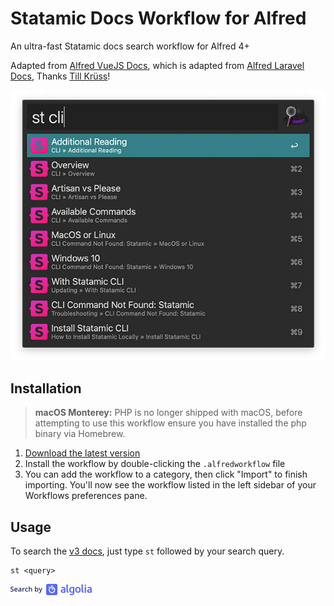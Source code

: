 # Statamic Docs Workflow for Alfred

An ultra-fast Statamic docs search workflow for Alfred 4+

Adapted from [Alfred VueJS Docs](https://github.com/vmitchell85/alfred-vuejs-docs), which is adapted from [Alfred Laravel Docs](https://github.com/tillkruss/alfred-laravel-docs), Thanks [Till Krüss](https://twitter.com/tillkruss)!

![Screenshot](screenshot.jpg)

## Installation


> **macOS Monterey:** PHP is no longer shipped with macOS, before attempting to use this workflow ensure you have installed the php binary via Homebrew.

1. [Download the latest version]()
2. Install the workflow by double-clicking the `.alfredworkflow` file
3. You can add the workflow to a category, then click "Import" to finish importing. You'll now see the workflow listed in the left sidebar of your Workflows preferences pane.

## Usage

To search the [v3 docs](https://statamic.dev/), just type `st` followed by your search query.

```
st <query>
```


![Search by Algolia](algolia.png)
